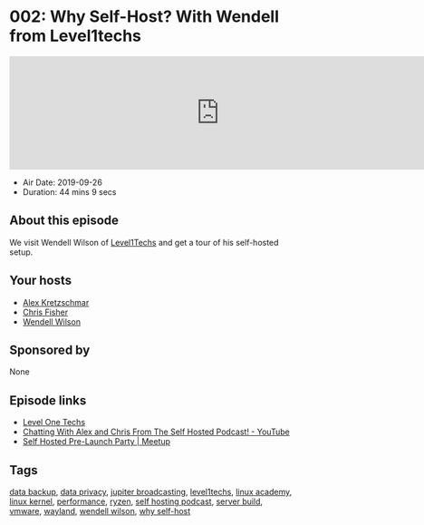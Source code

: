 # 002: Why Self-Host? With Wendell from Level1techs

<iframe src="https://player.fireside.fm/v2/dUlrHQih+aGtGAbih?theme=dark" width="740" height="200" frameborder="0" scrolling="no"></iframe>

* Air Date: 2019-09-26
* Duration: 44 mins 9 secs

## About this episode

We visit Wendell Wilson of [Level1Techs](https://level1techs.com/) and get a tour of his self-hosted setup.

## Your hosts
* [Alex Kretzschmar](https://selfhosted.show/hosts/alexktz)
* [Chris Fisher](https://selfhosted.show/hosts/chrislas)
* [Wendell Wilson](https://selfhosted.show/guests/wendell)

## Sponsored by

None



## Episode links

  * [Level One Techs](https://level1techs.com/ "Level One Techs")
  * [Chatting With Alex and Chris From The Self Hosted Podcast! - YouTube](https://www.youtube.com/watch?v=8ZZJu0uty9E&feature=youtu.be "Chatting With Alex and Chris From The Self Hosted Podcast! - YouTube")
  * [Self Hosted Pre-Launch Party | Meetup](https://www.meetup.com/jupiterbroadcasting/events/264326965/ "Self Hosted Pre-Launch Party | Meetup")



## Tags

[data backup](https://selfhosted.show/tags/data%20backup), [data privacy](https://selfhosted.show/tags/data%20privacy), [jupiter broadcasting](https://selfhosted.show/tags/jupiter%20broadcasting), [level1techs](https://selfhosted.show/tags/level1techs), [linux academy](https://selfhosted.show/tags/linux%20academy), [linux kernel](https://selfhosted.show/tags/linux%20kernel), [performance](https://selfhosted.show/tags/performance), [ryzen](https://selfhosted.show/tags/ryzen), [self hosting podcast](https://selfhosted.show/tags/self%20hosting%20podcast), [server build](https://selfhosted.show/tags/server%20build), [vmware](https://selfhosted.show/tags/vmware), [wayland](https://selfhosted.show/tags/wayland), [wendell wilson](https://selfhosted.show/tags/wendell%20wilson), [why self-host](https://selfhosted.show/tags/why%20self-host)